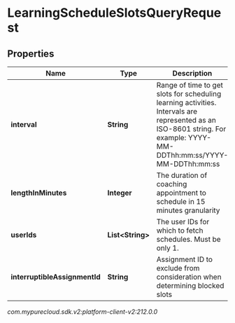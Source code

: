 # LearningScheduleSlotsQueryRequest


## Properties

| Name | Type | Description | Notes |
| ------------ | ------------- | ------------- | ------------- |
| **interval** | **String** | Range of time to get slots for scheduling learning activities. Intervals are represented as an ISO-8601 string. For example: YYYY-MM-DDThh:mm:ss/YYYY-MM-DDThh:mm:ss |  |
| **lengthInMinutes** | **Integer** | The duration of coaching appointment to schedule in 15 minutes granularity |  |
| **userIds** | **List&lt;String&gt;** | The user IDs for which to fetch schedules. Must be only 1. |  |
| **interruptibleAssignmentId** | **String** | Assignment ID to exclude from consideration when determining blocked slots |  [optional] |




_com.mypurecloud.sdk.v2:platform-client-v2:212.0.0_
